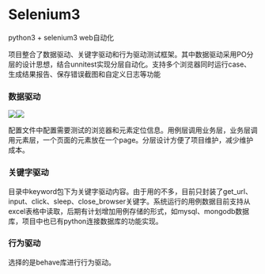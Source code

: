 # Selenium3
python3 + selenium3 web自动化

项目整合了数据驱动、关键字驱动和行为驱动测试框架。其中数据驱动采用PO分层的设计思想，结合unnitest实现分层自动化。支持多个浏览器同时运行case、生成结果报告、保存错误截图和自定义日志等功能

### 数据驱动


<img src="https://github.com/guojiaxing1995/Selenium3/blob/master/github_img/数据驱动.png" style="margin:0" /><img src="https://github.com/guojiaxing1995/Selenium3/blob/master/github_img/配置文件.png"  />

配置文件中配置需要测试的浏览器和元素定位信息。用例层调用业务层，业务层调用元素层，一个页面的元素放在一个page。分层设计方便了项目维护，减少维护成本。


### 关键字驱动

目录中keyword包下为关键字驱动内容。由于用的不多，目前只封装了get_url、input、click、sleep、close_browser关键字。系统运行的用例数据目前支持从excel表格中读取，后期有计划增加用例存储的形式，如mysql、mongodb数据库，项目中也已有python连接数据库的功能实现。

### 行为驱动

选择的是behave库进行行为驱动。
